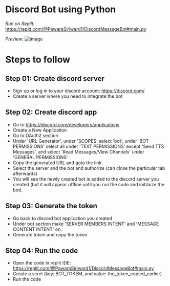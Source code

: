 # Discord Bot using Python

*Run on Replit:* https://replit.com/@PawaraSiriward1/DiscordMessageBot#main.py

*Preview:*
![image](https://user-images.githubusercontent.com/56413657/202190250-18874b10-aae5-4177-b8d3-e06a3057a428.png)

# Steps to follow

## Step 01: Create discord server
- Sign up or log in to your discord account: https://discord.com/
- Create a server where you need to integrate the bot

## Step 02: Create discord app
- Go to https://discord.com/developers/applications
- Create a New Application
- Go to OAuth2 section
- Under 'URL Generator', under 'SCOPES' select 'bot', under 'BOT PERMISSIONS' select all under 'TEXT PERMISSIONS' except 'Send TTS Messages', and select 'Read Messages/View Channels' under 'GENERAL PERMISSIONS'
- Copy the generated URL and goto the link.
- Select the server and the bot and authorize (can close the particular tab afterwards)
- You will see the newly created bot is added to the discord server you created (but it will appear offline until you run the code and initilaize the bot).

## Step 03: Generate the token
- Go back to discord bot application you created 
- Under bot section make 'SERVER MEMBERS INTENT' and 'MESSAGE CONTENT INTENT' on.
- Generate token and copy the token

## Step 04: Run the code
- Open the code in replit IDE: https://replit.com/@PawaraSiriward1/DiscordMessageBot#main.py
- Create a scret (key: BOT_TOKEM, and value: the_token_copied_earlier)
- Run the code
